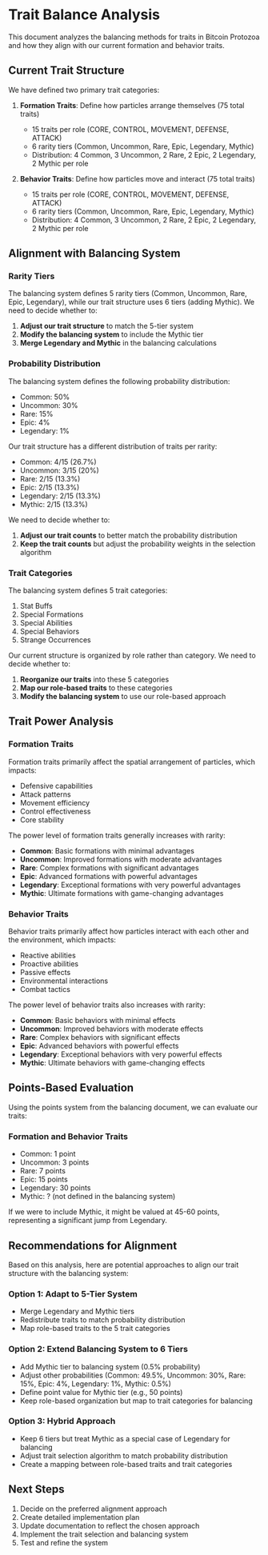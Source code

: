 # Trait Balance Analysis

This document analyzes the balancing methods for traits in Bitcoin Protozoa and how they align with our current formation and behavior traits.

## Current Trait Structure

We have defined two primary trait categories:

1. **Formation Traits**: Define how particles arrange themselves (75 total traits)
   - 15 traits per role (CORE, CONTROL, MOVEMENT, DEFENSE, ATTACK)
   - 6 rarity tiers (Common, Uncommon, Rare, Epic, Legendary, Mythic)
   - Distribution: 4 Common, 3 Uncommon, 2 Rare, 2 Epic, 2 Legendary, 2 Mythic per role

2. **Behavior Traits**: Define how particles move and interact (75 total traits)
   - 15 traits per role (CORE, CONTROL, MOVEMENT, DEFENSE, ATTACK)
   - 6 rarity tiers (Common, Uncommon, Rare, Epic, Legendary, Mythic)
   - Distribution: 4 Common, 3 Uncommon, 2 Rare, 2 Epic, 2 Legendary, 2 Mythic per role

## Alignment with Balancing System

### Rarity Tiers
The balancing system defines 5 rarity tiers (Common, Uncommon, Rare, Epic, Legendary), while our trait structure uses 6 tiers (adding Mythic). We need to decide whether to:

1. **Adjust our trait structure** to match the 5-tier system
2. **Modify the balancing system** to include the Mythic tier
3. **Merge Legendary and Mythic** in the balancing calculations

### Probability Distribution
The balancing system defines the following probability distribution:
- Common: 50%
- Uncommon: 30%
- Rare: 15%
- Epic: 4%
- Legendary: 1%

Our trait structure has a different distribution of traits per rarity:
- Common: 4/15 (26.7%)
- Uncommon: 3/15 (20%)
- Rare: 2/15 (13.3%)
- Epic: 2/15 (13.3%)
- Legendary: 2/15 (13.3%)
- Mythic: 2/15 (13.3%)

We need to decide whether to:
1. **Adjust our trait counts** to better match the probability distribution
2. **Keep the trait counts** but adjust the probability weights in the selection algorithm

### Trait Categories
The balancing system defines 5 trait categories:
1. Stat Buffs
2. Special Formations
3. Special Abilities
4. Special Behaviors
5. Strange Occurrences

Our current structure is organized by role rather than category. We need to decide whether to:
1. **Reorganize our traits** into these 5 categories
2. **Map our role-based traits** to these categories
3. **Modify the balancing system** to use our role-based approach

## Trait Power Analysis

### Formation Traits
Formation traits primarily affect the spatial arrangement of particles, which impacts:
- Defensive capabilities
- Attack patterns
- Movement efficiency
- Control effectiveness
- Core stability

The power level of formation traits generally increases with rarity:
- **Common**: Basic formations with minimal advantages
- **Uncommon**: Improved formations with moderate advantages
- **Rare**: Complex formations with significant advantages
- **Epic**: Advanced formations with powerful advantages
- **Legendary**: Exceptional formations with very powerful advantages
- **Mythic**: Ultimate formations with game-changing advantages

### Behavior Traits
Behavior traits primarily affect how particles interact with each other and the environment, which impacts:
- Reactive abilities
- Proactive abilities
- Passive effects
- Environmental interactions
- Combat tactics

The power level of behavior traits also increases with rarity:
- **Common**: Basic behaviors with minimal effects
- **Uncommon**: Improved behaviors with moderate effects
- **Rare**: Complex behaviors with significant effects
- **Epic**: Advanced behaviors with powerful effects
- **Legendary**: Exceptional behaviors with very powerful effects
- **Mythic**: Ultimate behaviors with game-changing effects

## Points-Based Evaluation

Using the points system from the balancing document, we can evaluate our traits:

### Formation and Behavior Traits
- Common: 1 point
- Uncommon: 3 points
- Rare: 7 points
- Epic: 15 points
- Legendary: 30 points
- Mythic: ? (not defined in the balancing system)

If we were to include Mythic, it might be valued at 45-60 points, representing a significant jump from Legendary.

## Recommendations for Alignment

Based on this analysis, here are potential approaches to align our trait structure with the balancing system:

### Option 1: Adapt to 5-Tier System
- Merge Legendary and Mythic tiers
- Redistribute traits to match probability distribution
- Map role-based traits to the 5 trait categories

### Option 2: Extend Balancing System to 6 Tiers
- Add Mythic tier to balancing system (0.5% probability)
- Adjust other probabilities (Common: 49.5%, Uncommon: 30%, Rare: 15%, Epic: 4%, Legendary: 1%, Mythic: 0.5%)
- Define point value for Mythic tier (e.g., 50 points)
- Keep role-based organization but map to trait categories for balancing

### Option 3: Hybrid Approach
- Keep 6 tiers but treat Mythic as a special case of Legendary for balancing
- Adjust trait selection algorithm to match probability distribution
- Create a mapping between role-based traits and trait categories

## Next Steps

1. Decide on the preferred alignment approach
2. Create detailed implementation plan
3. Update documentation to reflect the chosen approach
4. Implement the trait selection and balancing system
5. Test and refine the system
